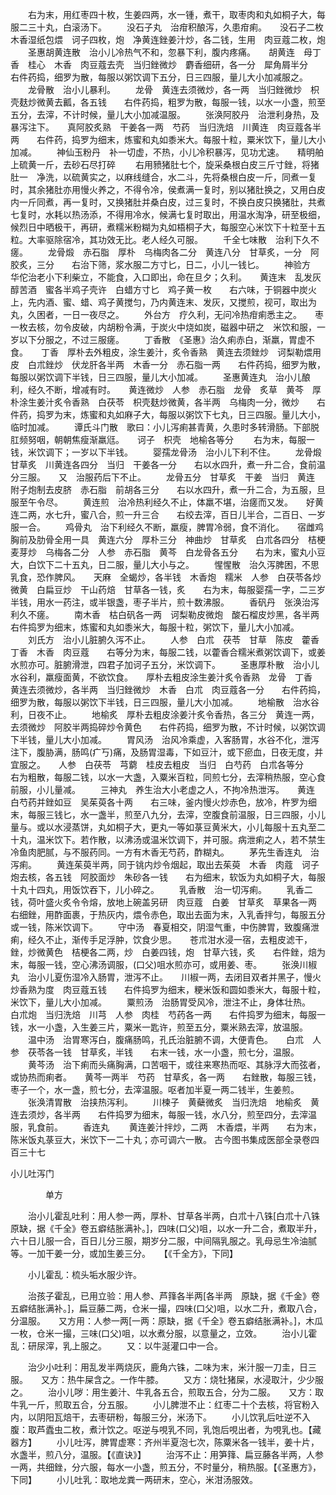 <!-- { "loadSidebar": true } -->
　　右为末，用红枣四十枚，生姜四两，水一锺，煮干，取枣肉和丸如桐子大，每服二三十丸，白滚汤下。
　　没石子丸　治疳积酿泻，久患疳痢。　　没石子二枚　木香湿纸包煨　诃子四枚，炮　净黄连銼姜汁炒，各二钱，生用　肉豆蔻二枚，炮
　　圣惠胡黄连散　治小儿冷热气不和，忽暴下利，腹内疼痛。　　胡黄连　母丁香　桂心　木香　肉豆蔻去壳　当归銼微炒　麝香细研，各一分　犀角屑半分　　右件药捣，细罗为散，每服以粥饮调下五分，日三四服，量儿大小加减服之。
　　龙骨散　治小儿暴利。
　　龙骨　黄连去须微炒，各一两　当归銼微炒　枳壳麸炒微黄去瓤，各五钱　　右件药捣，粗罗为散，每服一钱，以水一小盏，煎至五分，去滓，不计时候，量儿大小加减温服。
　　张涣阿胶丹　治泄利身热，及暴泻注下。　　真阿胶炙熟　干姜各一两　芍药　当归洗焙　川黄连　肉豆蔻各半两　　右件药，捣罗为细末，炼蜜和丸如黍米大。每服十粒，粟米饮下，量儿大小加减。
　　神仙玉粉丹　补一切虚，不热，小儿冷积暴泻，见功尤速。　　精明舶上硫黄一斤，去砂石尽打碎
　　右用豮猪肚七个，旋采桑根白皮三斤寸銼，将猪肚一　净洗，以硫黄实之，以麻线缝合，水二斗，先将桑根白皮一斤，同煮一复时，其余猪肚亦用慢火养之，不得令冷，侯煮满一复时，别以猪肚换之，又用白皮内一斤同煮，再一复时，又换猪肚并桑白皮，过三复时，不换白皮只换猪肚，共煮七复时，水耗以热汤添，不得用冷水，候满七复时取出，用温水淘净，研至极细，候烈日中晒极干，再研，煮糯米粉糊为丸如梧桐子大，每服空心米饮下十粒至十五粒。大率驱除宿冷，其功效无比。老人经久可服。
　　千全七味散　治利下久不瘥。
　　龙骨煅　赤石脂　厚朴　乌梅肉各二分　黄连八分　甘草炙，一分　阿胶炙，三分　　右治下筛，浆水服二方寸匕，日二，小儿一钱匕。
　　神验方　华佗治老小下利柴立，不能食，入口即出，命在旦夕；久利。　　黄连末　乱发灰　醇苦酒　蜜各半鸡子壳许　白蜡方寸匕　鸡子黄一枚　　右六味，于铜器中炭火上，先内酒、蜜、蜡、鸡子黄搅匀，乃内黄连末、发灰，又搅煎，视可，取出为丸，久困者，一日一夜尽之。
　　外台方　疗久利，无问冷热疳痢悉主之。　　枣一枚去核，勿令皮破，内胡粉令满，于炭火中烧如炭，磁器中研之　米饮和服，一岁以下分服之，不过三服瘥。
　　丁香散　《圣惠》治久痢赤白，渐羸，胃虚不食。　　丁香　厚朴去外粗皮，涂生姜汁，炙令香熟　黄连去须銼炒　诃梨勒煨用皮　白朮銼炒　伏龙肝各半两　木香一分　赤石脂一两　　右件药捣，细罗为散，每服以粥饮调下半钱，日三四服，量儿大小加减。
　　圣惠黄连丸　治小儿酿利，经久不断，增减有时。　　黄连微炒　人参　赤石脂　龙骨　炙草　黄芩　厚朴涂生姜汁炙令香熟　白茯苓　枳壳麸炒微黄，各半两　乌梅肉一分，微炒　　右件药，捣罗为末，炼蜜和丸如麻子大，每服以粥饮下七丸，日三四服。量儿大小，临时加减。
　　谭氏斗门散　歌曰：小儿泻痢甚青黄，久患时多转滑肠。下部脱肛频努咽，朝朝焦瘦渐羸尩。　　诃子　枳壳　地榆各等分
　　右为末，每服一钱，米饮调下；一岁以下半钱。
　　婴孺龙骨汤　治小儿下利不住。
　　龙骨煅　甘草炙　川黄连各四分　当归　干姜各一分　　右以水四升，煮一升二合，食前温分三服。　　又　治服药后下不止。
　　龙骨五分　甘草炙　干姜　当归　黄连　附子炮制去皮脐　赤石脂　前胡各三分　　右以水四升，煮一升二合，为五服，旦服至午令尽。
　　黄连煎　治冷热利经久不止，体羸不堪，治瘥而又发。　　好黄连二两，水七升，蜜八合，煎一升三合　　右绞去滓，百日儿半合，二百日、一岁服一合。
　　鸡骨丸　治下利经久不断，羸瘦，脾胃冷弱，食不消化。　　宿雌鸡胸前及肋骨全用一具　黄连六分　厚朴三分　神曲炒　甘草炙　白朮各四分　桔梗　麦芽炒　乌梅各二分　人参　赤石脂　黄芩　白龙骨各五分　　右为末，蜜丸小豆大，白饮下二十五丸，日二服，量儿大小与之。
　　惺惺散　治久泻脾困，不思乳食，恐作脾风。　　天麻　全蝎炒，各半钱　木香炮　糯米　人参　白茯苓各炒微黄　白扁豆炒　干山药焙　甘草各一钱，炙　　右为末，每服婴孺一字，二三岁半钱，用水一药注，或半银盏，枣子半片，煎十数沸服。
　　香矾丹　张涣治泻利久不瘥。
　　南木香　枯白矾各一两　诃梨勒皮微炮　酸石榴皮炒黑，各半两　　右件捣罗为细末，炼蜜和丸如黍米大，每服十粒，粥饮下，量儿大小加减。
　　刘氏方　治小儿脏腑久泻不止。
　　人参　白朮　茯苓　甘草　陈皮　藿香　丁香　木香　肉豆蔻　　右等分为末，每服二钱，以藿香合糯米煮粥饮调下，或姜水煎亦可。脏腑滑泄，四君子加诃子五分，米饮调下。
　　圣惠厚朴散　治小儿水谷利，羸瘦面黄，不欲饮食。　　厚朴去粗皮涂生姜汁炙令香熟　龙骨　丁香　黄连去须微炒，各半两　当归銼微炒　木香　白朮　肉豆蔻各一分　　右件药捣，细罗为散，每服以粥饮下半钱，日三四服，量儿大小加减。
　　地榆散　治水谷利，日夜不止。
　　地榆炙　厚朴去粗皮涂姜汁炙令香热，各三分　黄连一两，去须微炒　阿胶半两捣碎炒令黄色　　右件药捣，细罗为散，不计时候，以粥饮调下半钱，量儿大小加减。
　　胃风汤　治风冷乘虚，入客肠胃，水谷不化，泄泻注下，腹胁满，肠鸣(疒丂)痛，及肠胃湿毒，下如豆汁，或下瘀血，日夜无度，并宜服之。　　人参　白茯苓　芎藭　桂皮去粗皮　当归　白芍药　白朮各等分　　右为粗散，每服二钱，以水一大盏，入粟米百粒，同煎七分，去滓稍热服，空心食前服，小儿量减。
　　三神丸　养生治大小老虚之人，不拘冷热泄泻。　　黄连　白芍药并銼如豆　吴茱萸各十两　　右三味，釜内慢火炒赤色，放冷，杵罗为细末，每服三钱匕，水一盏半，煎至八九分，去滓，空腹食前温服，日三四服，小儿量与。或以水浸蒸饼，丸如桐子大，更丸一等如菉豆黄米大，小儿每服十五丸至二十丸，温米饮下。若作散，以沸汤或温米饮调下，并可服。病泄痢之人，若不禁生冷鱼肉肥腻，与不服药同。一方有木香无芍药，酢糊丸。
　　茅先生香连丸　治泻痢。
　　黄连茱萸半两，同于铫内炒令烟起，取出去茱萸　木香　肉蔻　诃子炮去核，各五钱　阿胶面炒　朱砂各一钱　　右为细末，软饭为丸如桐子大，每服十丸十四丸，用饭饮吞下，儿小碎之。
　　乳香散　治一切泻痢。
　　乳香二钱，荷叶盛火炙令令熔，放地上碗盖另研　肉豆蔻　白姜　甘草炙　草果各一两　　右细銼，用酢面裹，于热灰内，煨令赤色，取出去面为末，入乳香拌匀，每服五分或一钱，陈米饮调下。
　　守中汤　春夏相交，阴湿气重，中伤脾胃，致腹痛泄痢，经久不止，渐传手足浮肿，饮食少思。　　苍朮泔水浸一宿，去粗皮滤干，銼，炒微黄色　桔梗各二两，炒　白姜四钱，炮　甘草六钱，炙　　右件銼，焙为末，每服一钱，空心沸汤调服，(口父)咀水煎亦可，或用姜、枣。
　　张涣川椒丸　治小儿夏伤湿冷入肠胃，泄泻不止。　　川椒一两，去闭目双者并黑子，慢火炒香熟为度　肉豆蔻五钱　　右件捣罗为细末，粳米饭和圆如黍米大，每服十粒，米饮下，量儿大小加减。
　　粟煎汤　治肠胃受风冷，泄注不止，身体壮热。　　白朮炮　当归洗焙　川芎　人参　肉桂　芍药各一两　　右件捣罗为细末，每服一钱，水一小盏，入生姜三片，粟米一匙许，煎至五分，粟米熟去滓，放温服。
　　温中汤　治胃寒泻白，腹痛肠鸣，孔氏治脏腑不调，大便青色。　　白朮　人参　茯苓各一钱　甘草炙，半钱　　右末一钱，水一小盏，煎七分，温服。
　　黄芩汤　治下痢而头痛胸满，口苦咽干，或往来寒热而呕、其脉浮大而弦者，或协热而痢者。　　黄芩一两半　芍药　甘草炙，各一两　　右銼散，每服三钱，枣子一个，水一盏，煎七分，去滓温服。呕者加半夏一两二钱半，生姜煎。
　　张涣清胃散　治挟热泻利。
　　川楝子　黄蘗微炙　当归洗焙　地榆炙　黄连去须炒，各半两　　右件捣罗为细末，每服一钱，水八分，煎至四分，去滓温服，乳食前。
　　香连丸
　　黄连姜汁拌炒，二两　木香煨，半两　　右为末，陈米饭丸菉豆大，米饮下一二十丸；亦可调六一散。
古今图书集成医部全录卷四百三十七

小儿吐泻门

　　　　单方

　　治小儿霍乱吐利：用人参一两，厚朴、甘草各半两，白朮十八铢[白朮十八铢　原缺，据《千全》卷五癖结胀满补。]，四味(口父)咀，以水一升二合，煮取半升，六十日儿服一合，百日儿分三服，期岁分二服，中间隔乳服之。乳母忌生冷油腻等。一加干姜一分，或加生姜三分。　　【《千全方》，下同】

　　小儿霍乱：梳头垢水服少许。

　　治孩子霍乱，已用立验：用人参、芦箨各半两[各半两　原缺，据《千金》卷五癖结胀满补。]，扁豆藤二两，仓米一撮，四味(口父)咀，以水二升，煮取八合，分温服。　　又方用：人参一两[一两：原缺，据《千全》卷五癖结胀满补。]，木瓜一枚，仓米一撮，三味(口父)咀，以水煮分服，以意量之，立效。
　　治小儿霍乱：研尿滓，乳上服之。
　　又：以牛涎灌口中一合。

　　治少小吐利：用乱发半两烧灰，鹿角六铢，二味为末，米汁服一刀圭，日三服。　　又方：热牛屎含之。一作牛膝。
　　又方：烧牡猪屎，水浸取汁，少少服之。
　　治小儿哕：用生姜汁、牛乳各五合，煎取五合，分为二服。　　又方：取牛乳一斤，煎取五合，分五服。
　　小儿脾泄不止：红枣二十个去核，将官粉入内，以阴阳瓦焙干，去枣研粉，每服三分，米汤下。
　　小儿饮乳后吐逆不入腹：取芦蠹虫二枚，煮汁饮之。呕逆与哯乳不同，乳饱后哯出者，为哯乳也。【藏器方】
　　小儿吐泻，脾胃虚寒：齐州半夏泡七次，陈粟米各一钱半，姜十片，水盏半，煎八分，温服。【《直诀》】
　　治泻不止：用笋箨、扁豆藤各半两，人参一两，共细銼，分六服，每水一小盏，煎五分，不时量分，稍热服。【《圣惠方》，下同】
　　小儿吐乳：取地龙粪一两研末，空心，米泔汤服效。
